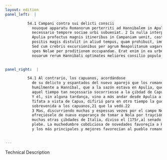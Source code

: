 ```yaml
---
layout: edition
panel_left:  |

          54.1 Campani contra sui delicti conscii
            nouoque apparatu Romanorum perterriti ad Hannibalem in Apuliam mittunt oratum, ut maxime
            necessario tempore sociae urbi subueniat. 2 Is nulla interposita mora ex
            Apulia profectus magnis itineribus in Campaniam uenit, castrisque ad Tifata super Capuam
            positis magis distulit in aliud tempus, quam prohibuit, imminentem pestem Campanis. 3
            Sed cum crebris excursionibus per agrum Neapolitanum uagaretur, oblata est sibi denuo
            spes Nolae per proditionem occupandae. Erat enim in ea urbe sicut in plaerisque [116v] Italiae ciuitatibus plaebs a senatu diuisa. Multitudo auida
            nouarum rerum Hannibali optimates meliores consilio populo Romano fauebant.
        

panel_right:  |

          54.1 Al contrario, los capuanos, acordándose
            de su delicto y espantados del nuevo aparejo que los romanos fazían, embiaron a rogar
            humilmente a Hanníbal, que a la sazón estava en Apulia, que en
            aquel tiempo tan neçessario socorriesse a la çibdad de Capua su compañera. 2
            Y él, sin alguna tardança, vino a más andar desde Apulia a Capua y, puesto su real a
            Tifata a vista de Capua, difirió para en otro tiempo la guerra, la pestilencia
            sobrevenida a los capuanos,21 que la vedó.22
            3 Mas, discurriendo muchas y espessas vezes por el campo Neapolitano,
            ofreçiósele de nuevo esperança de tomar a Nola por trayción. Era allí en Nola, como en
            muchas otras çibdades de Italia, diviso el [175r,a] senado de la
            plebe. La muchedumbre cobdiciosa de novedades favoreçía a Hanníbal,
            y los más principales y mejores favorecían al pueblo romano.
        

---
```


 Technical Description 

        